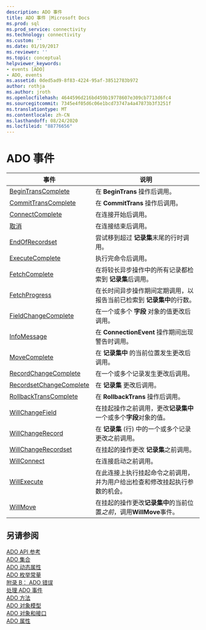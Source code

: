 ```yaml
---
description: ADO 事件
title: ADO 事件 |Microsoft Docs
ms.prod: sql
ms.prod_service: connectivity
ms.technology: connectivity
ms.custom: ''
ms.date: 01/19/2017
ms.reviewer: ''
ms.topic: conceptual
helpviewer_keywords:
- events [ADO]
- ADO, events
ms.assetid: 0ded5ad9-8f83-4224-95af-38512783b972
author: rothja
ms.author: jroth
ms.openlocfilehash: 4644596d216bd459b19778607e309cb7713d6fc4
ms.sourcegitcommit: 7345e4f05d6c06e1bcd73747a4a47873b3f3251f
ms.translationtype: MT
ms.contentlocale: zh-CN
ms.lasthandoff: 08/24/2020
ms.locfileid: "88776656"
---
```

# <a name="ado-events"></a>ADO 事件

|事件|说明|  
|-|-|  
|[BeginTransComplete](./begintranscomplete-committranscomplete-and-rollbacktranscomplete-events-ado.md)|在 **BeginTrans** 操作后调用。|  
|[CommitTransComplete](./begintranscomplete-committranscomplete-and-rollbacktranscomplete-events-ado.md)|在 **CommitTrans** 操作后调用。|  
|[ConnectComplete](./connectcomplete-and-disconnect-events-ado.md)|在连接开始后调用。|  
|[取消](./connectcomplete-and-disconnect-events-ado.md)|在连接结束后调用。|  
|[EndOfRecordset](./endofrecordset-event-ado.md)|尝试移到超过 **记录集**末尾的行时调用。|  
|[ExecuteComplete](./executecomplete-event-ado.md)|执行完命令后调用。|  
|[FetchComplete](./fetchcomplete-event-ado.md)|在将较长异步操作中的所有记录都检索到 **记录集**后调用。|  
|[FetchProgress](./fetchprogress-event-ado.md)|在长时间异步操作期间定期调用，以报告当前已检索到 **记录集中**的行数。|  
|[FieldChangeComplete](./willchangefield-and-fieldchangecomplete-events-ado.md)|在一个或多个 **字段** 对象的值更改后调用。|  
|[InfoMessage](./infomessage-event-ado.md)|在 **ConnectionEvent** 操作期间出现警告时调用。|  
|[MoveComplete](./willmove-and-movecomplete-events-ado.md)|在 **记录集中** 的当前位置发生更改后调用。|  
|[RecordChangeComplete](./willchangerecord-and-recordchangecomplete-events-ado.md)|在一个或多个记录发生更改后调用。|  
|[RecordsetChangeComplete](./willchangerecordset-and-recordsetchangecomplete-events-ado.md)|在 **记录集** 更改后调用。|  
|[RollbackTransComplete](./begintranscomplete-committranscomplete-and-rollbacktranscomplete-events-ado.md)|在 **RollbackTrans** 操作后调用。|  
|[WillChangeField](./willchangefield-and-fieldchangecomplete-events-ado.md)|在挂起操作之前调用，更改**记录集中**一个或多个**字段**对象的值。|  
|[WillChangeRecord](./willchangerecord-and-recordchangecomplete-events-ado.md)|在 **记录集** (行) 中的一个或多个记录更改之前调用。|  
|[WillChangeRecordset](./willchangerecordset-and-recordsetchangecomplete-events-ado.md)|在挂起的操作更改 **记录集**之前调用。|  
|[WillConnect](./willconnect-event-ado.md)|在连接启动之前调用。|  
|[WillExecute](./willexecute-event-ado.md)|在此连接上执行挂起命令之前调用，并为用户给出检查和修改挂起执行参数的机会。|  
|[WillMove](./willmove-and-movecomplete-events-ado.md)|在挂起的操作更改**记录集中**的当前位置*之前*，调用**WillMove**事件。|  
  
## <a name="see-also"></a>另请参阅  
 [ADO API 参考](./ado-api-reference.md)   
 [ADO 集合](./ado-collections.md)   
 [ADO 动态属性](./ado-dynamic-properties.md)   
 [ADO 枚举常量](./ado-enumerated-constants.md)   
 [附录 B： ADO 错误](../../guide/appendixes/appendix-b-ado-errors.md)   
 [处理 ADO 事件](../../guide/data/handling-ado-events.md)   
 [ADO 方法](./ado-methods.md)   
 [ADO 对象模型](./ado-object-model.md)   
 [ADO 对象和接口](./ado-objects-and-interfaces.md)   
 [ADO 属性](./ado-properties.md)